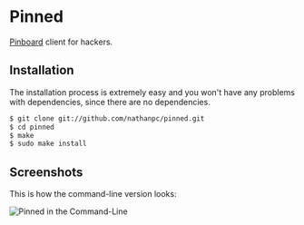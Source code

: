 # Pinned

[Pinboard](http://pinboard.in/) client for hackers.


## Installation

The installation process is extremely easy and you won't have any problems with dependencies, since there are no dependencies.

```bash
$ git clone git://github.com/nathanpc/pinned.git
$ cd pinned
$ make
$ sudo make install
```


## Screenshots

This is how the command-line version looks:

![Pinned in the Command-Line](http://f.cl.ly/items/0t3C3P3u412u1k3B0y1w/Screen%20Shot%202013-01-26%20at%2012.55.22%20PM.png)
